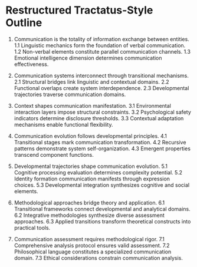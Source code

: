 # Restructured Tractatus-Style Outline

1. Communication is the totality of information exchange between entities.
   1.1 Linguistic mechanics form the foundation of verbal communication.
   1.2 Non-verbal elements constitute parallel communication channels.
   1.3 Emotional intelligence dimension determines communication effectiveness.

2. Communication systems interconnect through transitional mechanisms.
   2.1 Structural bridges link linguistic and contextual domains.
   2.2 Functional overlaps create system interdependence.
   2.3 Developmental trajectories traverse communication domains.

3. Context shapes communication manifestation.
   3.1 Environmental interaction layers impose structural constraints.
   3.2 Psychological safety indicators determine disclosure thresholds.
   3.3 Contextual adaptation mechanisms enable functional flexibility.

4. Communication evolution follows developmental principles.
   4.1 Transitional stages mark communication transformation.
   4.2 Recursive patterns demonstrate system self-organization.
   4.3 Emergent properties transcend component functions.

5. Developmental trajectories shape communication evolution.
   5.1 Cognitive processing evaluation determines complexity potential.
   5.2 Identity formation communication manifests through expression choices.
   5.3 Developmental integration synthesizes cognitive and social elements.

6. Methodological approaches bridge theory and application.
   6.1 Transitional frameworks connect developmental and analytical domains.
   6.2 Integrative methodologies synthesize diverse assessment approaches.
   6.3 Applied transitions transform theoretical constructs into practical tools.

7. Communication assessment requires methodological rigor.
   7.1 Comprehensive analysis protocol ensures valid assessment.
   7.2 Philosophical language constitutes a specialized communication domain.
   7.3 Ethical considerations constrain communication analysis.
